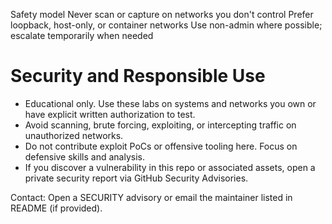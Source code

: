 Safety model
Never scan or capture on networks you don't control
Prefer loopback, host-only, or container networks
Use non-admin where possible; escalate temporarily when needed


# Security and Responsible Use

- Educational only. Use these labs on systems and networks you own or have explicit written authorization to test.
- Avoid scanning, brute forcing, exploiting, or intercepting traffic on unauthorized networks.
- Do not contribute exploit PoCs or offensive tooling here. Focus on defensive skills and analysis.
- If you discover a vulnerability in this repo or associated assets, open a private security report via GitHub Security Advisories.

Contact: Open a SECURITY advisory or email the maintainer listed in README (if provided).
